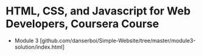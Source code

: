 # HTML, CSS, and Javascript for Web Developers, Coursera Course

* Module 3 [github.com/danserboi/Simple-Website/tree/master/module3-solution/index.html]
